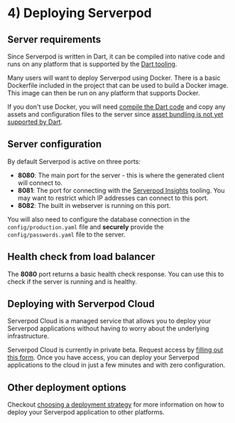 # 4) Deploying Serverpod

## Server requirements

Since Serverpod is written in Dart, it can be compiled into native code and runs on any platform that is supported by the [Dart tooling](https://dart.dev/get-dart#system-requirements).

Many users will want to deploy Serverpod using Docker. There is a basic Dockerfile included in the project that can be used to build a Docker image. This image can then be run on any platform that supports Docker.

If you don't use Docker, you will need [compile the Dart code](https://dart.dev/tools/dart-compile) and copy any assets and configuration files to the server since [asset bundling is not yet supported by Dart](https://github.com/dart-lang/sdk/issues/55195).

## Server configuration

By default Serverpod is active on three ports:

- **8080**: The main port for the server - this is where the generated client will connect to.
- **8081**: The port for connecting with the [Serverpod Insights](../tools/insights) tooling. You may want to restrict which IP addresses can connect to this port.
- **8082**: The built in webserver is running on this port.

You will also need to configure the database connection in the `config/production.yaml` file and **securely** provide the `config/passwords.yaml` file to the server.

## Health check from load balancer

The **8080** port returns a basic health check response. You can use this to check if the server is running and is healthy.

## Deploying with Serverpod Cloud

Serverpod Cloud is a managed service that allows you to deploy your Serverpod applications without having to worry about the underlying infrastructure.

Serverpod Cloud is currently in private beta. Request access by [filling out this form](https://docs.google.com/forms/d/e/1FAIpQLSfBteB7hoLJ2xPgs0CXj9RpLt2gogvJZSpEv2ye8ziWuXfGFA/viewform). Once you have access, you can deploy your Serverpod applications to the cloud in just a few minutes and with zero configuration.

## Other deployment options

Checkout [choosing a deployment strategy](../deployments/deployment-strategy) for more information on how to deploy your Serverpod application to other platforms.
